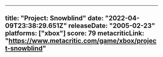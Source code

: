 
---
title: "Project: Snowblind"
date: "2022-04-09T23:38:29.651Z"
releaseDate: "2005-02-23"
platforms: ["xbox"]
score: 79
metacriticLink: "https://www.metacritic.com/game/xbox/project-snowblind"
---
